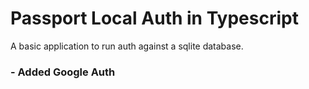# Passport Local Auth in Typescript

A basic application to run auth against a sqlite database.

### - Added Google Auth

